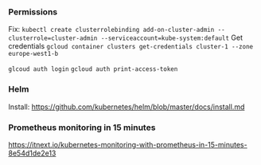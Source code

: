 ### Permissions

Fix: `kubectl create clusterrolebinding add-on-cluster-admin --clusterrole=cluster-admin --serviceaccount=kube-system:default`
Get credentials `gcloud container clusters get-credentials cluster-1 --zone europe-west1-b`

`glcoud auth login`
`gcloud auth print-access-token`


### Helm

Install: https://github.com/kubernetes/helm/blob/master/docs/install.md

### Prometheus monitoring in 15 minutes

https://itnext.io/kubernetes-monitoring-with-prometheus-in-15-minutes-8e54d1de2e13
